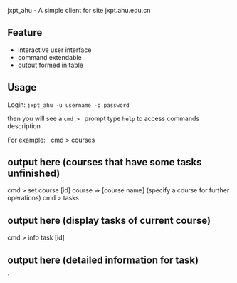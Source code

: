 jxpt_ahu - A simple client for site jxpt.ahu.edu.cn

## Feature

* interactive user interface
* command extendable
* output formed in table

## Usage

Login:
`jxpt_ahu -u username -p password`

then you will see a `cmd > ` prompt
type `help` to access commands description

For example:
`
cmd > courses
## output here (courses that have some tasks unfinished)
cmd > set course [id]
course => [course name] (specify a course for further operations)
cmd > tasks
## output here (display tasks of current course)
cmd > info task [id]
## output here (detailed information for task)
`